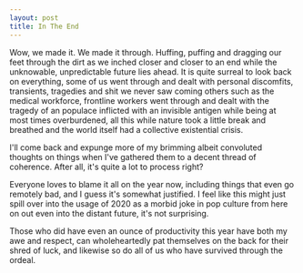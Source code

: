 ```yaml
---
layout: post
title: In The End
---
```

Wow, we made it. We made it through. Huffing, puffing and dragging our feet through the dirt as we inched closer and closer to an end while the unknowable, unpredictable future lies ahead. It is quite surreal to look back on everything, some of us went through and dealt with personal discomfits, transients, tragedies and shit we never saw coming others such as the medical workforce, frontline workers went through and dealt with the tragedy of an populace inflicted with an invisible antigen while being at most times overburdened, all this while nature took a little break and breathed and the world itself had a collective existential crisis.

I'll come back and expunge more of my brimming albeit convoluted thoughts on things when I've gathered them to a decent thread of coherence. After all, it's quite a lot to process right?

Everyone loves to blame it all on the year now, including things that even go remotely bad, and I guess it's somewhat justified. I feel like this might just spill over into the usage of 2020 as a morbid joke in pop culture from here on out even into the distant future, it's not surprising. 

Those who did have even an ounce of productivity this year have both my awe and respect, can wholeheartedly pat themselves on the back for their shred of luck, and likewise so do all of us who have survived through the ordeal.
